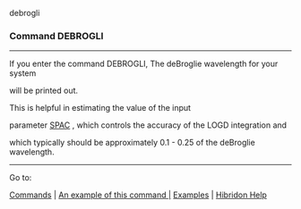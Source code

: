 debrogli


###   Command DEBROGLI


------------------------------


If you enter the command DEBROGLI, The deBroglie wavelength for your system

will be printed out.


This is helpful in estimating the value of the input

parameter  [SPAC](spac.html)  , which controls the accuracy of the LOGD integration and

which typically should be approximately 0.1 - 0.25 of the deBroglie wavelength.


------------------------------


Go to:


[Commands](commands.html)   |  [An example of this command |](debrogli.ex.html) [Examples](examples.html)   |  [Hibridon Help](hibhelp.html)
